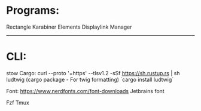 # Programs:
Rectangle
Karabiner Elements
Displaylink Manager

----

# CLI:
stow
Cargo:
    curl --proto '=https' --tlsv1.2 -sSf https://sh.rustup.rs | sh
ludtwig (cargo package - For twig formatting)
´cargo install ludtwig´


Font:
https://www.nerdfonts.com/font-downloads
Jetbrains font

Fzf
Tmux
